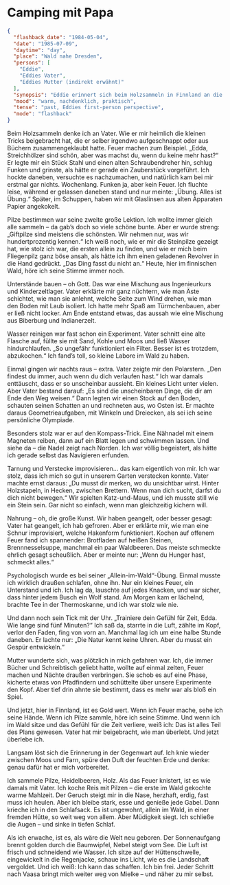 # Camping mit Papa

```json
{
  "flashback_date": "1984-05-04",
  "date": "1985-07-09",
  "daytime": "day",
  "place": "Wald nahe Dresden",
  "persons": [
    "Eddie",
    "Eddies Vater",
    "Eddies Mutter (indirekt erwähnt)"
  ],
  "synopsis": "Eddie erinnert sich beim Holzsammeln in Finnland an die geheimen Survival-Übungen, die ihr Vater mit ihr im Dresdner Wald geprobt hat. Feuer, Pilze, Unterstand, Wasser reinigen, Kompass, Verstecke, Nahrung, psychologische Stärke – alles war Vorbereitung für den Ernstfall.",
  "mood": "warm, nachdenklich, praktisch",
  "tense": "past, Eddies first-person perspective",
  "mode": "flashback"
}
```

Beim Holzsammeln denke ich an Vater. Wie er mir heimlich die kleinen Tricks
beigebracht hat, die er selber irgendwo aufgeschnappt oder aus Büchern
zusammengeklaubt hatte. Feuer machen zum Beispiel. „Edda, Streichhölzer sind
schön, aber was machst du, wenn du keine mehr hast?“ Er legte mir ein Stück
Stahl und einen alten Schraubendreher hin, schlug Funken und grinste, als hätte
er gerade ein Zauberstück vorgeführt. Ich hockte daneben, versuchte es
nachzumachen, und natürlich kam bei mir erstmal gar nichts. Wochenlang. Funken
ja, aber kein Feuer. Ich fluchte leise, während er gelassen daneben stand und
nur meinte: „Übung. Alles ist Übung.“ Später, im Schuppen, haben wir mit
Glaslinsen aus alten Apparaten Papier angekokelt.

Pilze bestimmen war seine zweite große Lektion. Ich wollte immer gleich alle
sammeln – da gab’s doch so viele schöne bunte. Aber er wurde streng: „Giftpilze
sind meistens die schönsten. Wir nehmen nur, was wir hundertprozentig kennen.“
Ich weiß noch, wie er mir die Steinpilze gezeigt hat, wie stolz ich war, die
ersten allein zu finden, und wie er mich beim Fliegenpilz ganz böse ansah, als
hätte ich ihm einen geladenen Revolver in die Hand gedrückt. „Das Ding fasst du
nicht an.“ Heute, hier im finnischen Wald, höre ich seine Stimme immer noch.

Unterstände bauen – oh Gott. Das war eine Mischung aus Ingenieurkurs und
Kinderzeltlager. Vater erklärte mir ganz nüchtern, wie man Äste schichtet, wie
man sie anlehnt, welche Seite zum Wind drehen, wie man den Boden mit Laub
isoliert. Ich hatte mehr Spaß am Türmchenbauen, aber er ließ nicht locker. Am
Ende entstand etwas, das aussah wie eine Mischung aus Biberburg und
Indianerzelt.

Wasser reinigen war fast schon ein Experiment. Vater schnitt eine alte Flasche
auf, füllte sie mit Sand, Kohle und Moos und ließ Wasser hindurchlaufen. „So
ungefähr funktioniert ein Filter. Besser ist es trotzdem, abzukochen.“ Ich
fand’s toll, so kleine Labore im Wald zu haben.

Einmal gingen wir nachts raus – extra. Vater zeigte mir den Polarstern. „Den
findest du immer, auch wenn du dich verlaufen hast.“ Ich war damals enttäuscht,
dass er so unscheinbar aussieht. Ein kleines Licht unter vielen. Aber Vater
bestand darauf: „Es sind die unscheinbaren Dinge, die dir am Ende den Weg
weisen.“ Dann legten wir einen Stock auf den Boden, schauten seinen Schatten an
und rechneten aus, wo Osten ist. Er machte daraus Geometrieaufgaben, mit Winkeln
und Dreiecken, als sei ich seine persönliche Olympiade.

Besonders stolz war er auf den Kompass-Trick. Eine Nähnadel mit einem Magneten
reiben, dann auf ein Blatt legen und schwimmen lassen. Und siehe da – die Nadel
zeigt nach Norden. Ich war völlig begeistert, als hätte ich gerade selbst das
Navigieren erfunden.

Tarnung und Verstecke improvisieren… das kam eigentlich von mir. Ich war stolz,
dass ich mich so gut in unserem Garten verstecken konnte. Vater machte ernst
daraus: „Du musst dir merken, wo du unsichtbar wirst. Hinter Holzstapeln, in
Hecken, zwischen Brettern. Wenn man dich sucht, darfst du dich nicht bewegen.“
Wir spielten Katz-und-Maus, und ich musste still wie ein Stein sein. Gar nicht
so einfach, wenn man gleichzeitig kichern will.

Nahrung – oh, die große Kunst. Wir haben geangelt, oder besser gesagt: Vater hat
geangelt, ich hab gefroren. Aber er erklärte mir, wie man eine Schnur
improvisiert, welche Hakenform funktioniert. Kochen auf offenem Feuer fand ich
spannender: Brotfladen auf heißen Steinen, Brennnesselsuppe, manchmal ein paar
Waldbeeren. Das meiste schmeckte ehrlich gesagt scheußlich. Aber er meinte nur:
„Wenn du Hunger hast, schmeckt alles.“

Psychologisch wurde es bei seiner „Allein-im-Wald“-Übung. Einmal musste ich
wirklich draußen schlafen, ohne ihn. Nur ein kleines Feuer, ein Unterstand und
ich. Ich lag da, lauschte auf jedes Knacken, und war sicher, dass hinter jedem
Busch ein Wolf stand. Am Morgen kam er lächelnd, brachte Tee in der
Thermoskanne, und ich war stolz wie nie.

Und dann noch sein Tick mit der Uhr. „Trainiere dein Gefühl für Zeit, Edda. Wie
lange sind fünf Minuten?“ Ich saß da, starrte in die Luft, zählte im Kopf,
verlor den Faden, fing von vorn an. Manchmal lag ich um eine halbe Stunde
daneben. Er lachte nur: „Die Natur kennt keine Uhren. Aber du musst ein Gespür
entwickeln.“

Mutter wunderte sich, was plötzlich in mich gefahren war. Ich, die immer Bücher
und Schreibtisch geliebt hatte, wollte auf einmal zelten, Feuer machen und
Nächte draußen verbringen. Sie schob es auf eine Phase, kicherte etwas von
Pfadfindern und schüttelte über unsere Experimente den Kopf. Aber tief drin
ahnte sie bestimmt, dass es mehr war als bloß ein Spiel.

Und jetzt, hier in Finnland, ist es Gold wert. Wenn ich Feuer mache, sehe ich
seine Hände. Wenn ich Pilze sammle, höre ich seine Stimme. Und wenn ich im Wald
sitze und das Gefühl für die Zeit verliere, weiß ich: Das ist alles Teil des
Plans gewesen. Vater hat mir beigebracht, wie man überlebt. Und jetzt überlebe
ich.

Langsam löst sich die Erinnerung in der Gegenwart auf. Ich knie wieder zwischen
Moos und Farn, spüre den Duft der feuchten Erde und denke: genau dafür hat er
mich vorbereitet.

Ich sammele Pilze, Heidelbeeren, Holz. Als das Feuer knistert, ist es wie damals
mit Vater. Ich koche Reis mit Pilzen – die erste im Wald gekochte warme
Mahlzeit. Der Geruch steigt mir in die Nase, herzhaft, erdig, fast muss ich
heulen. Aber ich bleibe stark, esse und genieße jede Gabel. Dann krieche ich in
den Schlafsack. Es ist ungewohnt, allein im Wald, in einer fremden Hütte, so
weit weg von allem. Aber Müdigkeit siegt. Ich schließe die Augen – und sinke in
tiefen Schlaf.

Als ich erwache, ist es, als wäre die Welt neu geboren. Der Sonnenaufgang brennt
golden durch die Baumwipfel, Nebel steigt vom See. Die Luft ist frisch und
schneidend wie Wasser. Ich sitze auf der Hüttenschwelle, eingewickelt in die
Regenjacke, schaue ins Licht, wie es die Landschaft vergoldet. Und ich weiß: Ich
kann das schaffen. Ich bin frei. Jeder Schritt nach Vaasa bringt mich weiter weg
von Mielke – und näher zu mir selbst.
